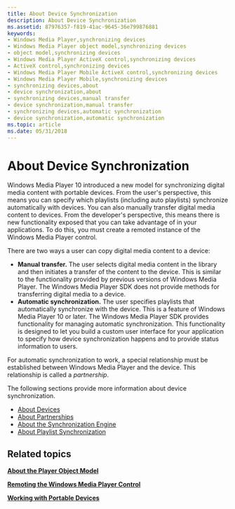 ```yaml
---
title: About Device Synchronization
description: About Device Synchronization
ms.assetid: 87976357-f819-41ac-9645-36e799876881
keywords:
- Windows Media Player,synchronizing devices
- Windows Media Player object model,synchronizing devices
- object model,synchronizing devices
- Windows Media Player ActiveX control,synchronizing devices
- ActiveX control,synchronizing devices
- Windows Media Player Mobile ActiveX control,synchronizing devices
- Windows Media Player Mobile,synchronizing devices
- synchronizing devices,about
- device synchronization,about
- synchronizing devices,manual transfer
- device synchronization,manual transfer
- synchronizing devices,automatic synchronization
- device synchronization,automatic synchronization
ms.topic: article
ms.date: 05/31/2018
---
```


# About Device Synchronization

Windows Media Player 10 introduced a new model for synchronizing digital media content with portable devices. From the user's perspective, this means you can specify which playlists (including auto playlists) synchronize automatically with devices. You can also manually transfer digital media content to devices. From the developer's perspective, this means there is new functionality exposed that you can take advantage of in your applications. To do this, you must create a remoted instance of the Windows Media Player control.

There are two ways a user can copy digital media content to a device:

-   **Manual transfer.** The user selects digital media content in the library and then initiates a transfer of the content to the device. This is similar to the functionality provided by previous versions of Windows Media Player. The Windows Media Player SDK does not provide methods for transferring digital media to a device.
-   **Automatic synchronization.** The user specifies playlists that automatically synchronize with the device. This is a feature of Windows Media Player 10 or later. The Windows Media Player SDK provides functionality for managing automatic synchronization. This functionality is designed to let you build a custom user interface for your application to specify how device synchronization happens and to provide status information to users.

For automatic synchronization to work, a special relationship must be established between Windows Media Player and the device. This relationship is called a *partnership*.

The following sections provide more information about device synchronization.

-   [About Devices](about-devices.md)
-   [About Partnerships](about-partnerships.md)
-   [About the Synchronization Engine](about-the-synchronization-engine.md)
-   [About Playlist Synchronization](about-playlist-synchronization.md)

## Related topics

<dl> <dt>

[**About the Player Object Model**](about-the-player-object-model.md)
</dt> <dt>

[**Remoting the Windows Media Player Control**](remoting-the-windows-media-player-control.md)
</dt> <dt>

[**Working with Portable Devices**](working-with-portable-devices.md)
</dt> </dl>

 

 




